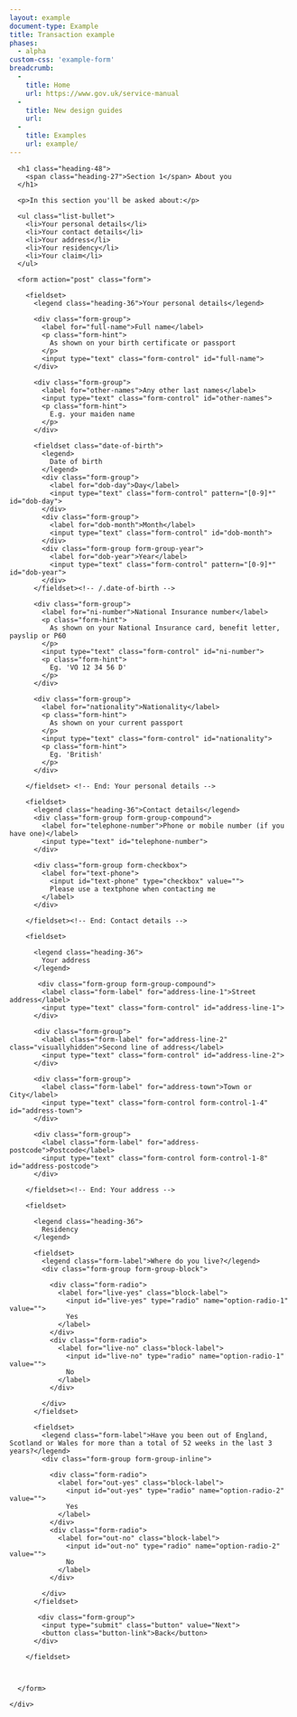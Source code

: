 ```yaml
---
layout: example
document-type: Example
title: Transaction example
phases:
  - alpha
custom-css: 'example-form'
breadcrumb:
  -
    title: Home
    url: https://www.gov.uk/service-manual
  -
    title: New design guides
    url: 
  -
    title: Examples
    url: example/
---
```


<div class="grid-wrapper">
  <div class="grid grid-2-3">
    <div class="inner-block">

      <h1 class="heading-48">
        <span class="heading-27">Section 1</span> About you
      </h1>

      <p>In this section you'll be asked about:</p>

      <ul class="list-bullet">
        <li>Your personal details</li>
        <li>Your contact details</li>
        <li>Your address</li>
        <li>Your residency</li>
        <li>Your claim</li>
      </ul>
      
      <form action="post" class="form">
        
        <fieldset>
          <legend class="heading-36">Your personal details</legend>

          <div class="form-group">
            <label for="full-name">Full name</label>
            <p class="form-hint">
              As shown on your birth certificate or passport
            </p>
            <input type="text" class="form-control" id="full-name">
          </div>
          
          <div class="form-group">
            <label for="other-names">Any other last names</label>
            <input type="text" class="form-control" id="other-names">
            <p class="form-hint">
              E.g. your maiden name
            </p>
          </div>
          
          <fieldset class="date-of-birth">
            <legend>
              Date of birth
            </legend>
            <div class="form-group">
              <label for="dob-day">Day</label>
              <input type="text" class="form-control" pattern="[0-9]*" id="dob-day">
            </div>
            <div class="form-group">
              <label for="dob-month">Month</label>
              <input type="text" class="form-control" id="dob-month">
            </div>
            <div class="form-group form-group-year">
              <label for="dob-year">Year</label>
              <input type="text" class="form-control" pattern="[0-9]*" id="dob-year">
            </div>
          </fieldset><!-- /.date-of-birth -->
          
          <div class="form-group">
            <label for="ni-number">National Insurance number</label>
            <p class="form-hint">
              As shown on your National Insurance card, benefit letter, payslip or P60
            </p>
            <input type="text" class="form-control" id="ni-number">
            <p class="form-hint">
              Eg. 'VO 12 34 56 D'
            </p>
          </div>

          <div class="form-group">
            <label for="nationality">Nationality</label>
            <p class="form-hint">
              As shown on your current passport
            </p>
            <input type="text" class="form-control" id="nationality">
            <p class="form-hint">
              Eg. 'British'
            </p>
          </div>

        </fieldset> <!-- End: Your personal details -->

        <fieldset>
          <legend class="heading-36">Contact details</legend>
          <div class="form-group form-group-compound">
            <label for="telephone-number">Phone or mobile number (if you have one)</label>
            <input type="text" id="telephone-number">
          </div>

          <div class="form-group form-checkbox">
            <label for="text-phone">
              <input id="text-phone" type="checkbox" value="">
              Please use a textphone when contacting me
            </label>
          </div>
         
        </fieldset><!-- End: Contact details -->

        <fieldset>

          <legend class="heading-36">
            Your address
          </legend>

           <div class="form-group form-group-compound">
            <label class="form-label" for="address-line-1">Street address</label>
            <input type="text" class="form-control" id="address-line-1">
          </div>

          <div class="form-group">
            <label class="form-label" for="address-line-2" class="visuallyhidden">Second line of address</label>
            <input type="text" class="form-control" id="address-line-2">
          </div>
          
          <div class="form-group">
            <label class="form-label" for="address-town">Town or City</label>
            <input type="text" class="form-control form-control-1-4" id="address-town">
          </div>

          <div class="form-group">
            <label class="form-label" for="address-postcode">Postcode</label>
            <input type="text" class="form-control form-control-1-8" id="address-postcode">
          </div>

        </fieldset><!-- End: Your address -->
        
        <fieldset>

          <legend class="heading-36">
            Residency
          </legend>

          <fieldset>
            <legend class="form-label">Where do you live?</legend>
            <div class="form-group form-group-block">

              <div class="form-radio">
                <label for="live-yes" class="block-label">
                  <input id="live-yes" type="radio" name="option-radio-1" value="">
                  Yes
                </label>
              </div>
              <div class="form-radio">
                <label for="live-no" class="block-label">
                  <input id="live-no" type="radio" name="option-radio-1" value="">
                  No
                </label>
              </div>

            </div>
          </fieldset>

          <fieldset>
            <legend class="form-label">Have you been out of England, Scotland or Wales for more than a total of 52 weeks in the last 3 years?</legend>
            <div class="form-group form-group-inline">

              <div class="form-radio">
                <label for="out-yes" class="block-label">
                  <input id="out-yes" type="radio" name="option-radio-2" value="">
                  Yes
                </label>
              </div>
              <div class="form-radio">
                <label for="out-no" class="block-label">
                  <input id="out-no" type="radio" name="option-radio-2" value="">
                  No
                </label>
              </div>

            </div>
          </fieldset>
          
           <div class="form-group">
            <input type="submit" class="button" value="Next">
            <button class="button-link">Back</button>
          </div>

        </fieldset>

        

      </form>

    </div>
  </div>
</div><!-- /.grid-wrapper -->
